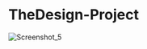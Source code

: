 ﻿# TheDesign-Project

![Screenshot_5](https://user-images.githubusercontent.com/128373175/232347885-dd2baefc-c587-453e-a979-50fb5ee375ee.png)
